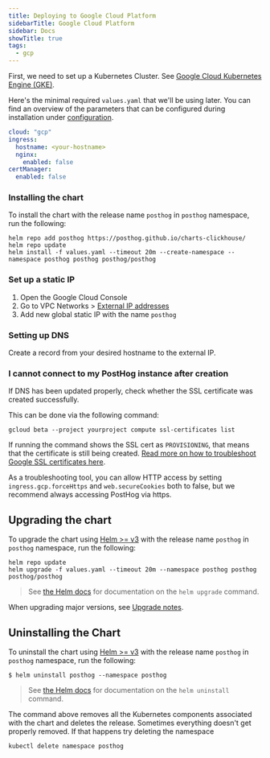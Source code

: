 ```yaml
---
title: Deploying to Google Cloud Platform
sidebarTitle: Google Cloud Platform
sidebar: Docs
showTitle: true
tags:
  - gcp
---
```


First, we need to set up a Kubernetes Cluster. See [Google Cloud Kubernetes Engine (GKE)](https://cloud.google.com/kubernetes-engine/).

Here's the minimal required `values.yaml` that we'll be using later. You can find an overview of the parameters that can be configured during installation under [configuration](/docs/self-host/deploy/configuration).
```yaml
cloud: "gcp"
ingress:
  hostname: <your-hostname>
  nginx:
    enabled: false
certManager:
  enabled: false
```

### Installing the chart

To install the chart with the release name `posthog` in `posthog` namespace, run the following:

```console
helm repo add posthog https://posthog.github.io/charts-clickhouse/
helm repo update
helm install -f values.yaml --timeout 20m --create-namespace --namespace posthog posthog posthog/posthog
```

### Set up a static IP

1. Open the Google Cloud Console
1. Go to VPC Networks > [External IP addresses](https://console.cloud.google.com/networking/addresses/list)
1. Add new global static IP with the name `posthog`

### Setting up DNS

Create a record from your desired hostname to the external IP.

### I cannot connect to my PostHog instance after creation

If DNS has been updated properly, check whether the SSL certificate was created successfully.

This can be done via the following command:

```console
gcloud beta --project yourproject compute ssl-certificates list
```

If running the command shows the SSL cert as `PROVISIONING`, that means that the certificate is still being created. [Read more on how to troubleshoot Google SSL certificates here](https://cloud.google.com/load-balancing/docs/ssl-certificates/troubleshooting).

As a troubleshooting tool, you can allow HTTP access by setting `ingress.gcp.forceHttps` and `web.secureCookies` both to false, but we recommend always accessing PostHog via https.

## Upgrading the chart

To upgrade the chart using [Helm >= v3](https://helm.sh/) with the release name `posthog` in `posthog` namespace, run the following:

```console
helm repo update
helm upgrade -f values.yaml --timeout 20m --namespace posthog posthog posthog/posthog
```

> See [the Helm docs](https://helm.sh/docs/helm/helm_upgrade/) for documentation on the `helm upgrade` command.

When upgrading major versions, see [Upgrade notes](/docs/self-host/deploy/upgrade-notes).


## Uninstalling the Chart

To uninstall the chart using [Helm >= v3](https://helm.sh/) with the release name `posthog` in `posthog` namespace, run the following:
```console
$ helm uninstall posthog --namespace posthog
```

> See [the Helm docs](https://helm.sh/docs/helm/helm_uninstall/) for documentation on the `helm uninstall` command.

The command above removes all the Kubernetes components associated with the chart and deletes the release. Sometimes everything doesn't get properly removed. If that happens try deleting the namespace
```console
kubectl delete namespace posthog
```
